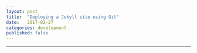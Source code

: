 ```yaml
---
layout: post
title:  "Deploying a Jekyll site using Git"
date:   2017-02-27
categories: development
published: false
---
```




***
